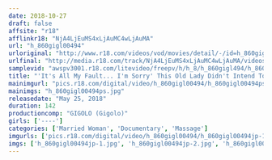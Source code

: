```yaml
---
date: 2018-10-27
draft: false
affsite: "r18"
afflinkr18: "NjA4LjEuMS4xLjAuMC4wLjAuMA"
url: "h_860gigl00494"
urloriginal: "http://www.r18.com/videos/vod/movies/detail/-/id=h_860gigl00494"
urlfinal: "http://media.r18.com/track/NjA4LjEuMS4xLjAuMC4wLjAuMA/videos/vod/movies/detail/-/id=h_860gigl00494"
samplevid: "awspv3001.r18.com/litevideo/freepv/h/h_8/h_860gigl494/h_860gigl494_dmb_w.mp4"
title: "'It's All My Fault... I'm Sorry' This Old Lady Didn't Intend To Make Her Male Customers Rock Hard, But Deep Down Inside, She's Happy That She Can Still Make Men Horny 3"
mainimgurl: "pics.r18.com/digital/video/h_860gigl00494/h_860gigl00494ps.jpg"
mainimgs: "h_860gigl00494ps.jpg"
releasedate: "May 25, 2018"
duration: 142
productioncomp: "GIGOLO (Gigolo)"
girls: ['----']
categories: ['Married Woman', 'Documentary', 'Massage']
imgurls: ['pics.r18.com/digital/video/h_860gigl00494/h_860gigl00494jp-1.jpg', 'pics.r18.com/digital/video/h_860gigl00494/h_860gigl00494jp-2.jpg', 'pics.r18.com/digital/video/h_860gigl00494/h_860gigl00494jp-3.jpg', 'pics.r18.com/digital/video/h_860gigl00494/h_860gigl00494jp-4.jpg', 'pics.r18.com/digital/video/h_860gigl00494/h_860gigl00494jp-5.jpg', 'pics.r18.com/digital/video/h_860gigl00494/h_860gigl00494jp-6.jpg', 'pics.r18.com/digital/video/h_860gigl00494/h_860gigl00494jp-7.jpg', 'pics.r18.com/digital/video/h_860gigl00494/h_860gigl00494jp-8.jpg', 'pics.r18.com/digital/video/h_860gigl00494/h_860gigl00494jp-9.jpg', 'pics.r18.com/digital/video/h_860gigl00494/h_860gigl00494jp-10.jpg', 'pics.r18.com/digital/video/h_860gigl00494/h_860gigl00494jp-11.jpg', 'pics.r18.com/digital/video/h_860gigl00494/h_860gigl00494jp-12.jpg', 'pics.r18.com/digital/video/h_860gigl00494/h_860gigl00494jp-13.jpg', 'pics.r18.com/digital/video/h_860gigl00494/h_860gigl00494jp-14.jpg', 'pics.r18.com/digital/video/h_860gigl00494/h_860gigl00494jp-15.jpg', 'pics.r18.com/digital/video/h_860gigl00494/h_860gigl00494jp-16.jpg', 'pics.r18.com/digital/video/h_860gigl00494/h_860gigl00494jp-17.jpg', 'pics.r18.com/digital/video/h_860gigl00494/h_860gigl00494jp-18.jpg', 'pics.r18.com/digital/video/h_860gigl00494/h_860gigl00494jp-19.jpg', 'pics.r18.com/digital/video/h_860gigl00494/h_860gigl00494jp-20.jpg']
imgs: ['h_860gigl00494jp-1.jpg', 'h_860gigl00494jp-2.jpg', 'h_860gigl00494jp-3.jpg', 'h_860gigl00494jp-4.jpg', 'h_860gigl00494jp-5.jpg', 'h_860gigl00494jp-6.jpg', 'h_860gigl00494jp-7.jpg', 'h_860gigl00494jp-8.jpg', 'h_860gigl00494jp-9.jpg', 'h_860gigl00494jp-10.jpg', 'h_860gigl00494jp-11.jpg', 'h_860gigl00494jp-12.jpg', 'h_860gigl00494jp-13.jpg', 'h_860gigl00494jp-14.jpg', 'h_860gigl00494jp-15.jpg', 'h_860gigl00494jp-16.jpg', 'h_860gigl00494jp-17.jpg', 'h_860gigl00494jp-18.jpg', 'h_860gigl00494jp-19.jpg', 'h_860gigl00494jp-20.jpg']
---
```

